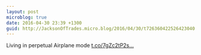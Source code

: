 ```yaml
---
layout: post
microblog: true
date: 2016-04-30 23:39 +1300
guid: http://JacksonOfTrades.micro.blog/2016/04/30/t726360422526423040.html
---
```

Living in perpetual Airplane mode [t.co/7gZc2tP2s...](https://t.co/7gZc2tP2s4)
